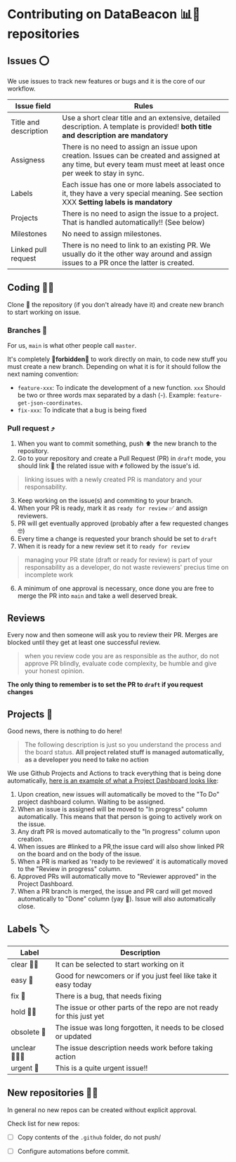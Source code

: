 # Contributing on DataBeacon 📊🥓 repositories

## Issues  ⭕️
We use issues to track new features or bugs and it is the core of our workflow. 

Issue field | Rules 
----------- | -------------
Title and description | Use a short clear title and an extensive, detailed description. A template is provided! **both title and description are mandatory**
Assigness | There is no need to assign an issue upon creation. Issues can be created and assigned at any time, but every team must meet at least once per week to stay in sync. 
Labels | Each issue has one or more labels associated to it, they have a very special meaning. See section XXX **Setting labels is mandatory**
Projects | There is no need to asign the issue to a project. That is handled automatically!! (See below)
Milestones | No need to assign milestones. 
Linked pull request | There is no need to link to an existing PR. We usually do it the other way around and assign issues to a PR once the latter is created. 

## Coding  🧑‍💻
Clone 🧬 the repository (if you don't already have it) and create new branch to start working on issue.

### Branches  🌳

For us, `main` is what other people call `master`.

It's completely 🚫**forbidden**🚫 to work directly on main, to code new stuff you must create a new branch. Depending on what it is for it should follow the next naming convention: 

- `feature-xxx`: To indicate the development of a new function. `xxx` Should be two or three words max separated by a dash (-). Example: `feature-get-json-coordinates`.
- `fix-xxx`: To indicate that a bug is being fixed

### Pull request ⤴️
  1. When you want to commit something, push ⬆️ the new branch to the repository.
  2. Go to your repository and create a Pull Request (PR) in `draft` mode, you should link 🔗 the related issue with `#` followed by the issue's id.
> linking issues with a newly created PR is mandatory and your responsability.
  3. Keep working on the issue(s) and commiting to your branch.
  4. When your PR is ready, mark it as `ready for review` ✅ and assign reviewers.
  5. PR will get eventually approved (probably after a few requested changes 🤓)
  6. Every time a change is requested your branch should be set to `draft` 
  7. When it is ready for a new review set it to `ready for review` 
> managing your PR state (draft or ready for review) is part of your responsability as a developer, do not waste reviewers' precius time on incomplete work
  6. A minimum of one approval is necessary, once done you are free to merge the PR into `main` and take a well deserved break.

## Reviews

Every now and then someone will ask you to review their PR. Merges are blocked until they get at least one successful review. 

> when you review code you are as responsible as the author, do not approve PR blindly, evaluate code complexity, be humble and give your honest opinion.

**The only thing to remember is to set the PR to `draft` if you request changes** 

## Projects 📑

Good news, there is nothing to do here! 

> The following description is just so you understand the process and the board status. **All project related stuff is managed automatically, as a developer you need to take no action**

We use Github Projects and Actions to track everything that is being done automatically, [here is an example of what a Project Dashboard looks like](https://github.com/databeacon/.github/projects/2):  

  1. Upon creation, new issues will automatically be moved to the "To Do" project dashboard column. Waiting to be assigned.
  2. When an issue is assigned will be moved to "In progress" column automatically. This means that that person is going to actively work on the issue.
  3. Any draft PR is moved automatically to the "In progress" column upon creation.
  4. When issues are #linked to a PR,the issue card will also show linked PR on the board and on the body of the issue.
  5. When a PR is marked as 'ready to be reviewed' it is automatically moved to the "Review in progress" column.
  6. Approved PRs will automatically move to "Reviewer approved" in the Project Dashboard.
  7. When a PR branch is merged, the issue and PR card will get moved automatically to "Done" column (yay 🤩). Issue will also automatically close.

## Labels 🏷
Label | Description
----- | -----------
clear 👍🏻| It can be selected to start working on it
easy 🐣 | Good for newcomers or if you just feel like take it easy today
fix 🔧 | There is a bug, that needs fixing
hold ✋🏻 | The issue or other parts of the repo are not ready for this just yet
obsolete 💾 | The issue was long forgotten, it needs to be closed or updated
unclear 🤷🏻‍♀️ | The issue description needs work before taking action
urgent 🚒 | This is a quite urgent issue!!

## New repositories 👨‍🍳

In general no new repos can be created without explicit approval. 

Check list for new repos:

- [ ] Copy contents of the `.github` folder, do not push/
- [ ] Configure automations before commit.


